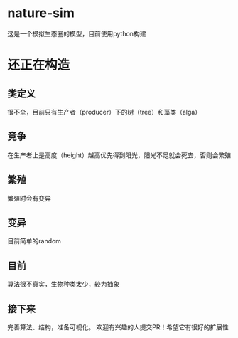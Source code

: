 nature-sim
==========
这是一个模拟生态圈的模型，目前使用python构建
# 还正在构造
## 类定义
很不全，目前只有生产者（producer）下的树（tree）和藻类（alga）
## 竞争
在生产者上是高度（height）越高优先得到阳光，阳光不足就会死去，否则会繁殖
## 繁殖
繁殖时会有变异
## 变异
目前简单的random
## 目前
算法很不真实，生物种类太少，较为抽象
## 接下来
完善算法、结构，准备可视化。
欢迎有兴趣的人提交PR！希望它有很好的扩展性
